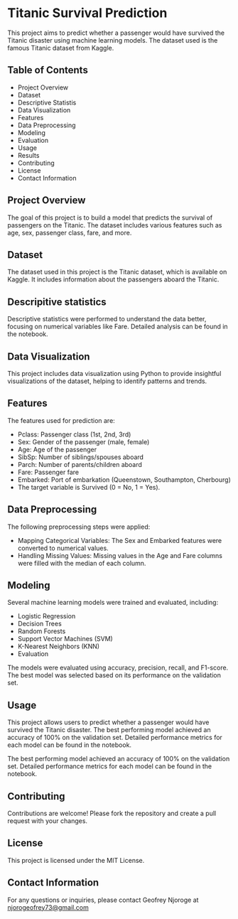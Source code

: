 
# Titanic Survival Prediction
This project aims to predict whether a passenger would have survived the Titanic disaster using machine learning models. The dataset used is the famous Titanic dataset from Kaggle.

## Table of Contents
- Project Overview
- Dataset
- Descriptive Statistis
- Data Visualization
- Features
- Data Preprocessing
- Modeling
- Evaluation
- Usage
- Results
- Contributing
- License
- Contact Information

## Project Overview
The goal of this project is to build a model that predicts the survival of passengers on the Titanic. The dataset includes various features such as age, sex, passenger class, fare, and more.

## Dataset
The dataset used in this project is the Titanic dataset, which is available on Kaggle. It includes information about the passengers aboard the Titanic.

## Descripitive statistics
Descriptive statistics were performed to understand the data better, focusing on numerical variables like Fare. Detailed analysis can be found in the notebook.

## Data Visualization
This project includes data visualization using Python to provide insightful visualizations of the dataset, helping to identify patterns and trends.

## Features
The features used for prediction are:

- Pclass: Passenger class (1st, 2nd, 3rd)
- Sex: Gender of the passenger (male, female)
- Age: Age of the passenger
- SibSp: Number of siblings/spouses aboard
- Parch: Number of parents/children aboard
- Fare: Passenger fare
- Embarked: Port of embarkation (Queenstown, Southampton, Cherbourg)
- The target variable is Survived (0 = No, 1 = Yes).


## Data Preprocessing
The following preprocessing steps were applied:

- Mapping Categorical Variables: The Sex and Embarked features were converted to numerical values.
- Handling Missing Values: Missing values in the Age and Fare columns were filled with the median of each column.

## Modeling
Several machine learning models were trained and evaluated, including:

- Logistic Regression
- Decision Trees
- Random Forests
- Support Vector Machines (SVM)
- K-Nearest Neighbors (KNN)
- Evaluation

The models were evaluated using accuracy, precision, recall, and F1-score. The best model was selected based on its performance on the validation set.

## Usage
This project allows users to predict whether a passenger would have survived the Titanic disaster. The best performing model achieved an accuracy of 100% on the validation set. Detailed performance metrics for each model can be found in the notebook.

The best performing model achieved an accuracy of 100% on the validation set. Detailed performance metrics for each model can be found in the notebook.

## Contributing
Contributions are welcome! Please fork the repository and create a pull request with your changes.

## License
This project is licensed under the MIT License.

## Contact Information

For any questions or inquiries, please contact Geofrey Njoroge at njorogeofrey73@gmail.com
